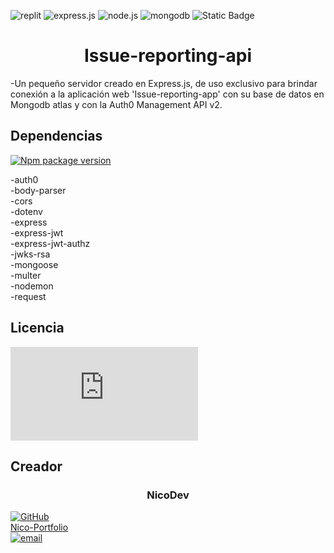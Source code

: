 ![replit](https://img.shields.io/badge/replit-667881?style=for-the-badge&logo=replit&logoColor=white) ![express.js](https://img.shields.io/badge/Express.js-000000?style=for-the-badge&logo=express&logoColor=white) ![node.js](https://img.shields.io/badge/Node.js-339933?style=for-the-badge&logo=nodedotjs&logoColor=white) ![mongodb](https://img.shields.io/badge/MongoDB-4EA94B?style=for-the-badge&logo=mongodb&logoColor=white) ![Static Badge](https://img.shields.io/badge/:Auth0?logo=%23EB5424&labelColor=white&color=black)

<h1 align="center"> Issue-reporting-api </h1>

-Un pequeño servidor creado en Express.js, de uso exclusivo para brindar conexión a la aplicación web 'Issue-reporting-app' con su base de datos en Mongodb atlas y con la Auth0 Management API v2.

## Dependencias
[![Npm package version](https://badgen.net/npm/v/express)](https://npmjs.com/package/express)

-auth0  
-body-parser  
-cors  
-dotenv  
-express  
-express-jwt  
-express-jwt-authz  
-jwks-rsa  
-mongoose  
-multer  
-nodemon  
-request  



## Licencia 
[![GitHub license](https://badgen.net/github/license/Naereen/Strapdown.js)](https://github.com/Naereen/StrapDown.js/blob/master/LICENSE)

## Creador

<h3 align="center"> NicoDev </h3>

[![GitHub](https://badgen.net/badge/icon/github?icon=github&label)](https://github.com/NicoDevLegend?tab=repositories)  
[Nico-Portfolio](https://nico-portfolio.netlify.app/)  
<a href="mailto:enectrl@gmail.com">![email](https://img.shields.io/badge/Gmail-D14836?style=for-the-badge&logo=gmail&logoColor=white)</a>  